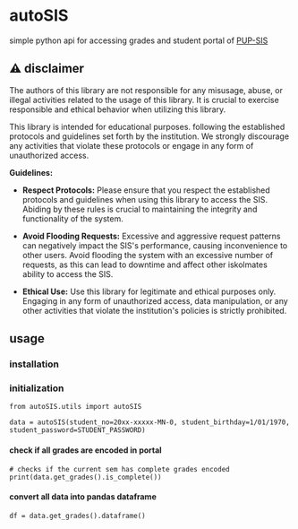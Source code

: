 
# autoSIS

simple python api for accessing grades and student portal of [PUP-SIS](https://sisstudents.pup.edu.ph/)

## ⚠ disclaimer
The authors of this library are not responsible for any misusage, abuse, or illegal activities related to the usage of this library. It is crucial to exercise responsible and ethical behavior when utilizing this library.

This library is intended for educational purposes. following the established protocols and guidelines set forth by the institution. We strongly discourage any activities that violate these protocols or engage in any form of unauthorized access.

**Guidelines:**

- **Respect Protocols:** Please ensure that you respect the established protocols and guidelines when using this library to access the SIS. Abiding by these rules is crucial to maintaining the integrity and functionality of the system.

- **Avoid Flooding Requests:** Excessive and aggressive request patterns can negatively impact the SIS's performance, causing inconvenience to other users. Avoid flooding the system with an excessive number of requests, as this can lead to downtime and affect other iskolmates ability to access the SIS.

- **Ethical Use:** Use this library for legitimate and ethical purposes only. Engaging in any form of unauthorized access, data manipulation, or any other activities that violate the institution's policies is strictly prohibited.

## usage

### installation

### initialization
```
from autoSIS.utils import autoSIS

data = autoSIS(student_no=20xx-xxxxx-MN-0, student_birthday=1/01/1970, student_password=STUDENT_PASSWORD)
```

#### check if all grades are encoded in portal
```
# checks if the current sem has complete grades encoded
print(data.get_grades().is_complete())
```

#### convert all data into pandas dataframe
```
df = data.get_grades().dataframe()
```





